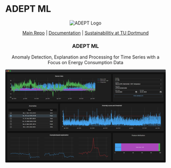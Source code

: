 # ADEPT ML

<p align="center">
  <picture>
    <source media="(prefers-color-scheme: dark)"  srcset="https://user-images.githubusercontent.com/61744142/188621995-1d5aab71-9646-49dd-9187-760c79c2941f.png">
    <source media="(prefers-color-scheme: light)" srcset="https://user-images.githubusercontent.com/61744142/188621988-a3d82a34-c2b3-4084-bae9-6b35fdf8ba9b.png">
    <img alt="ADEPT Logo" width="30%" src="https://user-images.githubusercontent.com/61744142/188621988-a3d82a34-c2b3-4084-bae9-6b35fdf8ba9b.png">
  </picture>    
</p>

<p align="center">
  <a href="https://github.com/ADEPT-ML/Server">Main Repo</a> | 
  <a href="blank">Documentation</a> |
  <a href="https://www.tu-dortmund.de/en/university/sustainabilitiy/">Sustainabilitiy at TU Dortmund</a>
</p>

<h3 align="center">
  ADEPT ML
</h3>

<p align="center">
  Anomaly Detection, Explanation and Processing for Time Series with a Focus on Energy Consumption Data
</p>

![ADEPT](https://github.com/ADEPT-ML/Server/blob/master/adept_screenshot.png)
